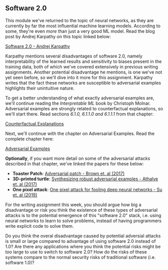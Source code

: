 ## Software 2.0

This module we've returned to the topic of neural networks, as they are
currently by far the most influential machine learning models. According to
some, they're even *more* than just a very good ML model. Read the blog post by
Andrej Karpathy on this topic linked below:

[Software 2.0 - Andrej Karpathy](https://karpathy.medium.com/software-2-0-a64152b37c35)

Karpathy mentions several disadvantages of software 2.0, namely
interpretability of the learned results and sensitivity to biases present in
the training data, both of which we've covered extensively in previous writing
assignments. Another potential disadvantage he mentions, is one we've not yet
seen before, so we'll dive into it more for this assignment. Karpathy writes
that the fact these networks are susceptible to adversarial examples highlights
their unintuitive nature.

To get a better understanding of what exactly adversarial examples are, we'll
continue reading the *Interpretable ML* book by Christoph Molnar. Adversarial
examples are strongly related to counterfactual explanations, so we'll start
there. Read sections *6.1.0, 6.1.1.0 and 6.1.1.1* from that chapter:

[Counterfactual Explanations](https://christophm.github.io/interpretable-ml-book/counterfactual.html)

Next, we'll continue with the chapter on Adversarial Examples. Read the
complete chapter here:

[Adversarial Examples](https://christophm.github.io/interpretable-ml-book/adversarial.html)

**Optionally**, if you want more detail on some of the adversarial attacks
described in that chapter, we've linked the papers for these below:

* **Toaster Patch**: [Adversarial patch - Brown et. al (2017)](https://arxiv.org/abs/1712.09665)
* **3D-printed turtle**: [Synthesizing robust adversarial examples - Athalye et. al (2017)](http://proceedings.mlr.press/v80/athalye18b.html)
* **One pixel attack**: [One pixel attack for fooling deep neural networks - Su et. al (2019)](https://arxiv.org/abs/1710.08864)

For the writing assignment this week, you should argue how big a disadvantage
or risk you think the existence of these types of adversarial attacks is to the
potential emergence of this "software 2.0" stack, i.e. using neural networks to
learn to solve problems, instead of having programmers write explicit code to
solve them.

Do you think the overal disadvantage caused by potential adversial attacks is
small or large compared to advantage of using software 2.0 instead of 1.0? Are
there any applications where you think the potential risks might be *too* large
to use to switch to software 2.0? How do the risks of these systems compare
to the normal security risks of traditional software (i.e. software 1.0)?

